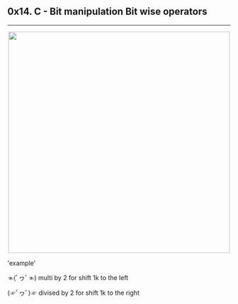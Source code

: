 ## 0x14. C - Bit manipulation Bit wise operators
-------
</p>
<p align="center">
<img src="http://www.advancecomputing.co.in/wp-content/uploads/2019/06/BitwiseOperators-1.png" width="500">

 'example'
 
<p/>☜(ﾟヮﾟ☜) multi by 2 for shift 1k to the left 

(☞ﾟヮﾟ)☞ divised by 2 for shift 1k to the right
